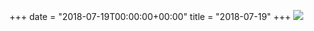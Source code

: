 +++
date = "2018-07-19T00:00:00+00:00"
title = "2018-07-19"
+++
<img class="img-fluid" src="/2018-07-19.jpg" />
